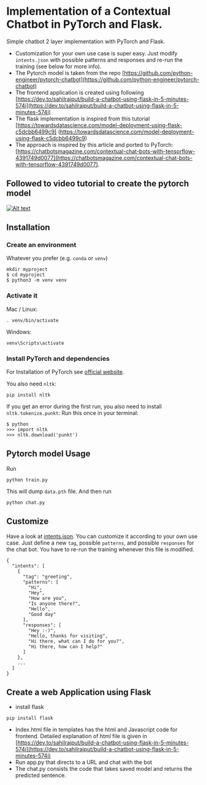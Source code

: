 # Implementation of a Contextual Chatbot in PyTorch and Flask.  
Simple chatbot 2 layer implementation with PyTorch and Flask. 

- Customization for your own use case is super easy. Just modify `intents.json` with possible patterns and responses and re-run the training (see below for more info).
- The Pytorch model is taken from the repo [https://github.com/python-engineer/pytorch-chatbot](https://github.com/python-engineer/pytorch-chatbot)
- The frontend application is created using following [https://dev.to/sahilrajput/build-a-chatbot-using-flask-in-5-minutes-574i](https://dev.to/sahilrajput/build-a-chatbot-using-flask-in-5-minutes-574i)
- The flask implementation is inspired from this tutorial [https://towardsdatascience.com/model-deployment-using-flask-c5dcbb6499c9] (https://towardsdatascience.com/model-deployment-using-flask-c5dcbb6499c9) 
- The approach is inspired by this article and ported to PyTorch: [https://chatbotsmagazine.com/contextual-chat-bots-with-tensorflow-4391749d0077](https://chatbotsmagazine.com/contextual-chat-bots-with-tensorflow-4391749d0077).

## Followed to video tutorial to create the pytorch model
[![Alt text](https://img.youtube.com/vi/RpWeNzfSUHw/hqdefault.jpg)](https://www.youtube.com/watch?v=RpWeNzfSUHw&list=PLqnslRFeH2UrFW4AUgn-eY37qOAWQpJyg)

## Installation

### Create an environment
Whatever you prefer (e.g. `conda` or `venv`)
```console
mkdir myproject
$ cd myproject
$ python3 -m venv venv
```

### Activate it
Mac / Linux:
```console
. venv/bin/activate
```
Windows:
```console
venv\Scripts\activate
```
### Install PyTorch and dependencies

For Installation of PyTorch see [official website](https://pytorch.org/).

You also need `nltk`:
 ```console
pip install nltk
 ```

If you get an error during the first run, you also need to install `nltk.tokenize.punkt`:
Run this once in your terminal:
 ```console
$ python
>>> import nltk
>>> nltk.download('punkt')
```

## Pytorch model Usage
Run
```console
python train.py
```
This will dump `data.pth` file. And then run
```console
python chat.py
```
## Customize
Have a look at [intents.json](intents.json). You can customize it according to your own use case. Just define a new `tag`, possible `patterns`, and possible `responses` for the chat bot. You have to re-run the training whenever this file is modified.
```console
{
  "intents": [
    {
      "tag": "greeting",
      "patterns": [
        "Hi",
        "Hey",
        "How are you",
        "Is anyone there?",
        "Hello",
        "Good day"
      ],
      "responses": [
        "Hey :-)",
        "Hello, thanks for visiting",
        "Hi there, what can I do for you?",
        "Hi there, how can I help?"
      ]
    },
    ...
  ]
}
```

## Create a web Application using Flask

- install flask 
 ```console
pip install flask
 ```
- Index.html file in templates has the html and Javascript code for frontend. Detailed explanation of html file is given in [https://dev.to/sahilrajput/build-a-chatbot-using-flask-in-5-minutes-574i](https://dev.to/sahilrajput/build-a-chatbot-using-flask-in-5-minutes-574i)
- Run app.py that directs to a URL and chat with the bot
- The chat.py consists the code that takes saved model and returns the predicted sentence.

